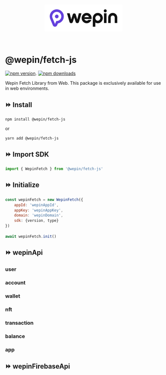 <br/>

<p align="center">
  <a href="https://www.wepin.io/">
      <picture>
        <source media="(prefers-color-scheme: dark)">
        <img alt="wepin logo" src="./assets/wepin_logo_color.png" width="250" height="auto">
      </picture>
</a>
</p>

<br>


# @wepin/fetch-js

[![npm version](https://img.shields.io/npm/v/@wepin/fetch-js?style=for-the-badge)](https://www.npmjs.org/package/@wepin/fetch-js). [![npm downloads](https://img.shields.io/npm/dt/@wepin/fetch-js.svg?label=downloads&style=for-the-badge)](https://www.npmjs.org/package/@wepin/fetch-js)

Wepin Fetch Library from Web. This package is exclusively available for use in web environments.

## ⏩ Install

```
npm install @wepin/fetch-js
```
or
```
yarn add @wepin/fetch-js
```

## ⏩ Import SDK
```js
import { WepinFetch } from '@wepin/fetch-js'
```

## ⏩ Initialize
```js
const wepinFetch = new WepinFetch({
    appId: 'wepinAppId',
    appKey: 'wepinAppKey',
    domain: 'wepinDomain',
    sdk: {version, type}
})

await wepinFetch.init()
```

## ⏩ wepinApi
### user
### account
### wallet
### nft
### transaction
### balance
### app

## ⏩ wepinFirebaseApi
### 
